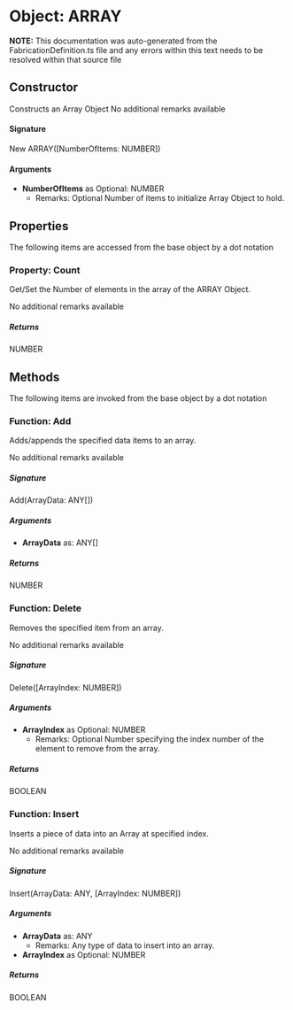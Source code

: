 # Object: ARRAY
**NOTE:** This documentation was auto-generated from the FabricationDefinition.ts file and any errors within this text needs to be resolved within that source file
## Constructor
Constructs an Array Object
No additional remarks available
#### Signature
New ARRAY([NumberOfItems: NUMBER])
#### Arguments
- **NumberOfItems** as Optional: NUMBER
  - Remarks: Optional Number of items to initialize Array Object to hold.
## Properties
The following items are accessed from the base object by a dot notation
### Property: Count
Get/Set the Number of elements in the array of the ARRAY Object.

No additional remarks available
##### Returns
NUMBER
## Methods
The following items are invoked from the base object by a dot notation
### Function: Add
Adds/appends the specified data items to an array.

No additional remarks available
##### Signature
Add(ArrayData: ANY[])
##### Arguments
- **ArrayData** as: ANY[]
##### Returns
NUMBER
### Function: Delete
Removes the specified item from an array.

No additional remarks available
##### Signature
Delete([ArrayIndex: NUMBER])
##### Arguments
- **ArrayIndex** as Optional: NUMBER
  - Remarks: Optional Number specifying the index number of the element to remove from the array.
##### Returns
BOOLEAN
### Function: Insert
Inserts a piece of data into an Array at specified index.

No additional remarks available
##### Signature
Insert(ArrayData: ANY, [ArrayIndex: NUMBER])
##### Arguments
- **ArrayData** as: ANY
  - Remarks: Any type of data to insert into an array.
- **ArrayIndex** as Optional: NUMBER
##### Returns
BOOLEAN
